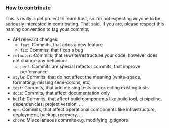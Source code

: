### How to contribute

This is really a pet project to learn Rust, so I'm not expecting anyone to be seriously interested in contributing. That said, if you are, please respect this naming convention to tag your commits:

* API relevant changes:
    * `feat`: Commits, that adds a new feature
    * `fix`: Commits, that fixes a bug
* `refactor`: Commits, that rewrite/restructure your code, however does not change any behaviour
    * `perf`: Commits are special refactor commits, that improve performance
* `style`: Commits, that do not affect the meaning (white-space, formatting, missing semi-colons, etc)
* `test`: Commits, that add missing tests or correcting existing tests
* `docs`: Commits, that affect documentation only
* `build`: Commits, that affect build components like build tool, ci pipeline, dependencies, project version, ...
* `ops`: Commits, that affect operational components like infrastructure, deployment, backup, recovery, ...
* `chore`: Miscellaneous commits e.g. modifying .gitignore
